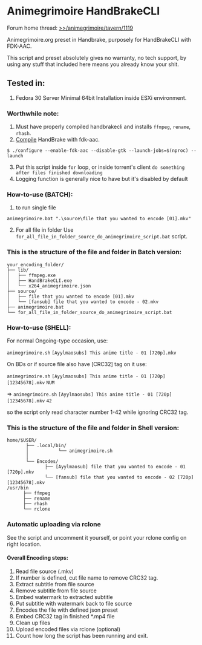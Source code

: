# Animegrimoire HandBrakeCLI
Forum home thread: [>>/animegrimoire/tavern/1119](https://animegrimoire.org/showthread.php?tid=1119)

Animegrimoire.org preset in Handbrake, purposely for HandBrakeCLI with FDK-AAC.

This script and preset absolutely gives no warranty, no tech support, by using any stuff that included here means you already know your shit. 

## Tested in:
1. Fedora 30 Server Minimal 64bit Installation inside ESXi environment.

### Worthwhile note:
1. Must have properly compiled handbrakecli and installs `ffmpeg`, `rename`, `rhash`.
2. [Compile](https://handbrake.fr/docs/en/latest/developer/build-linux.html) HandBrake with fdk-aac.
```
$ ./configure --enable-fdk-aac --disable-gtk --launch-jobs=$(nproc) --launch
```
3. Put this script inside `for` loop, or inside torrent's client `do something after files finished downloading`
4. Logging function is generally nice to have but it's disabled by default

### How-to-use (BATCH):
1. to run single file

`animegrimoire.bat ".\source\file that you wanted to encode [01].mkv"`

2. For all file in folder
Use `for_all_file_in_folder_source_do_animegrimoire_script.bat` script.

### This is the structure of the file and folder in Batch version:
```
your_encoding_folder/
├── lib/
│   ├── ffmpeg.exe
│   ├── HandBrakeCLI.exe
│   └── x264_animegrimoire.json
├── source/
│   ├── file that you wanted to encode [01].mkv
│   └── [fansub] file that you wanted to encode - 02.mkv
├── animegrimoire.bat
└── for_all_file_in_folder_source_do_animegrimoire_script.bat
```

### How-to-use (SHELL):

For normal Ongoing-type occasion, use:

`animegrimoire.sh` `[Ayylmaosubs] This anime title - 01 [720p].mkv`

On BDs or if source file also have [CRC32] tag on it use:

`animegrimoire.sh` `[Ayylmaosubs] This anime title - 01 [720p][12345678].mkv` `NUM`

=> `animegrimoire.sh` `[Ayylmaosubs] This anime title - 01 [720p][12345678].mkv` `42`

so the script only read character number 1-42 while ignoring CRC32 tag.

### This is the structure of the file and folder in Shell version:
```
home/$USER/
       ├── .local/bin/
       │           └── animegrimoire.sh
       │
       └── Encodes/
              ├── [Ayylmaosub] file that you wanted to encode - 01 [720p].mkv
              └── [fansub] file that you wanted to encode - 02 [720p][12345678].mkv
/usr/bin
      ├── ffmpeg
      ├── rename
      ├── rhash
      └── rclone
```


### Automatic uploading via rclone

See the script and uncomment it yourself, or point your rclone config on right location.

#### Overall Encoding steps:

1. Read file source (.mkv)
2. If number is defined, cut file name to remove CRC32 tag.
3. Extract subtitle from file source
4. Remove subtitle from file source
5. Embed watermark to extracted subtitle
6. Put subtitle with watermark back to file source
7. Encodes the file with defined json preset
8. Embed CRC32 tag in finished *.mp4 file
9. Clean up files
10. Upload encoded files via rclone (optional)
11. Count how long the script has been running and exit.